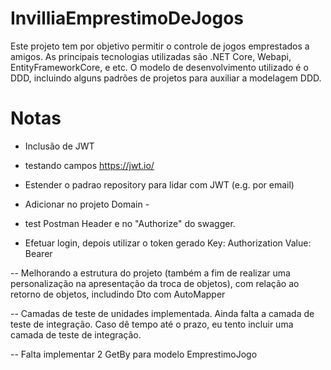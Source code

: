 # InvilliaEmprestimoDeJogos
Este projeto tem por objetivo permitir o controle de jogos emprestados a amigos. As principais tecnologias utilizadas são .NET Core, Webapi, EntityFrameworkCore, e etc. O modelo de desenvolvimento utilizado é o DDD, incluindo alguns padrões de projetos para auxiliar a modelagem DDD.

# Notas 
- Inclusão de JWT
- testando campos https://jwt.io/
- Estender o padrao repository para lidar com JWT (e.g. por email)
- Adicionar no projeto Domain - <PackageReference Include="System.IdentityModel.Tokens.Jwt" Version="6.8.0" />

- test Postman Header e no "Authorize" do swagger.
- Efetuar login, depois utilizar o token gerado
Key: Authorization 
Value: Bearer <token gerado no login>

-- Melhorando a estrutura do projeto (também a fim de realizar uma personalização na apresentação da troca de objetos), com relação ao retorno de objetos, includindo Dto com AutoMapper


-- Camadas de teste de unidades implementada. Ainda falta a camada de teste de integração.  Caso dê tempo até o prazo, eu tento incluir uma camada de teste de integração.


-- Falta implementar 2 GetBy para modelo EmprestimoJogo
